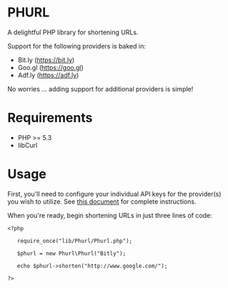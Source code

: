 PHURL
=====

A delightful PHP library for shortening URLs.

Support for the following providers is baked in:

* Bit.ly (https://bit.ly)
* Goo.gl (https://goo.gl)
* Adf.ly (https://adf.ly)

No worries ... adding support for additional providers is simple!

Requirements
=====

* PHP >= 5.3
* libCurl

Usage
=====

First, you'll need to configure your individual API keys for the provider(s) you wish to utilize. See [this document](https://github.com/snewman205/PHURL/blob/master/CONFIGURE.md) for complete instructions.

When you're ready, begin shortening URLs in just three lines of code:

```
<?php

   require_once("lib/Phurl/Phurl.php");
   
   $phurl = new Phurl\Phurl("Bitly");
   
   echo $phurl->shorten("http://www.google.com/");
   
?>
```
